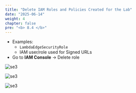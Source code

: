 ```yaml
---
title: "Delete IAM Roles and Policies Created for the Lab"
date: "2025-06-14"
weight: 4
chapter: false
pre: "<b> 8.4 </b>"
---
```

- Examples:
  - `LambdaEdgeSecurityRole`
  - IAM user/role used for Signed URLs
- Go to **IAM Console** → Delete role

![se3](/images/8.cleanupawsresources/14.png)

![se3](/images/8.cleanupawsresources/15.png)

![se3](/images/8.cleanupawsresources/16.png)

